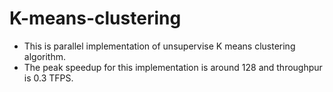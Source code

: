 # K-means-clustering
- This is parallel implementation of unsupervise K means clustering algorithm.
- The peak speedup for this implementation is around 128 and throughpur is 0.3 TFPS.
